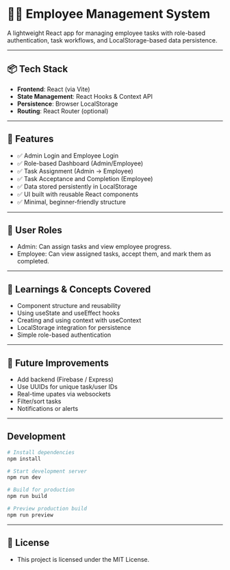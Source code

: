 # 🧑‍💼 Employee Management System

A lightweight React app for managing employee tasks with role-based authentication, task workflows, and LocalStorage-based data persistence.

---

## 📦 Tech Stack

- **Frontend**: React (via Vite)
- **State Management**: React Hooks & Context API
- **Persistence**: Browser LocalStorage
- **Routing**: React Router (optional)

---

## 🚀 Features

- ✅ Admin Login and Employee Login  
- ✅ Role-based Dashboard (Admin/Employee)  
- ✅ Task Assignment (Admin → Employee)  
- ✅ Task Acceptance and Completion (Employee)  
- ✅ Data stored persistently in LocalStorage  
- ✅ UI built with reusable React components  
- ✅ Minimal, beginner-friendly structure

---

## 👥 User Roles

- Admin: Can assign tasks and view employee progress.
- Employee: Can view assigned tasks, accept them, and mark them as completed.

---

## 🧠 Learnings & Concepts Covered

- Component structure and reusability
- Using useState and useEffect hooks
- Creating and using context with useContext
- LocalStorage integration for persistence
- Simple role-based authentication

---

## 📌 Future Improvements

- Add backend (Firebase / Express)
- Use UUIDs for unique task/user IDs
- Real-time upates via websockets
- Filter/sort tasks
- Notifications or alerts

---

## Development

```bash
# Install dependencies
npm install

# Start development server
npm run dev

# Build for production
npm run build

# Preview production build
npm run preview
```

---

## 📄 License

- This project is licensed under the MIT License.
